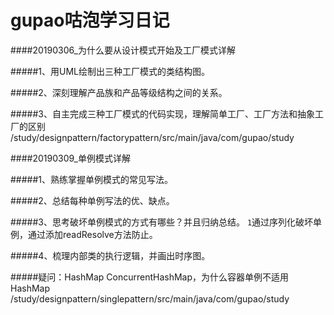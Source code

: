 # gupao咕泡学习日记

####20190306_为什么要从设计模式开始及工厂模式详解

#####1、用UML绘制出三种工厂模式的类结构图。

#####2、深刻理解产品族和产品等级结构之间的关系。

#####3、自主完成三种工厂模式的代码实现，理解简单工厂、工厂方法和抽象工厂的区别
/study/designpattern/factorypattern/src/main/java/com/gupao/study


####20190309_单例模式详解

#####1、熟练掌握单例模式的常见写法。

#####2、总结每种单例写法的优、缺点。

#####3、思考破坏单例模式的方式有哪些？并且归纳总结。
`1`通过序列化破坏单例，通过添加readResolve方法防止。

#####4、梳理内部类的执行逻辑，并画出时序图。

#####疑问：HashMap ConcurrentHashMap，为什么容器单例不适用HashMap
/study/designpattern/singlepattern/src/main/java/com/gupao/study